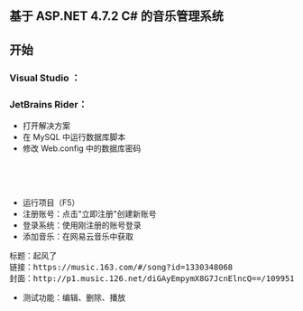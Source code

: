 ﻿## 基于 ASP.NET 4.7.2 C# 的音乐管理系统

## 开始

### Visual Studio ：
### JetBrains Rider：
* 打开解决方案
* 在 MySQL 中运行数据库脚本
* 修改 Web.config 中的数据库密码

<pre>
<connectionStrings>
        <add name="MusicAchDB"
             connectionString="Server=[mysql数据库ip地址];Database=MusicAch;Uid=[数据库用户];Pwd=[你的数据库用户密码];charset=utf8mb4;"
             providerName="MySql.Data.MySqlClient"/>
    </connectionStrings>
</pre>

* 运行项目（F5）
* 注册账号：点击"立即注册"创建新账号
* 登录系统：使用刚注册的账号登录
* 添加音乐：在网易云音乐中获取
<pre>
标题：起风了
链接：https://music.163.com/#/song?id=1330348068
封面：http://p1.music.126.net/diGAyEmpymX8G7JcnElncQ==/109951163699673355.jpg
</pre>

* 测试功能：编辑、删除、播放


